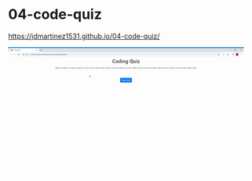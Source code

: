 # 04-code-quiz

https://jdmartinez1531.github.io/04-code-quiz/


<img src="images\code-quiz-gif.gif"/>
